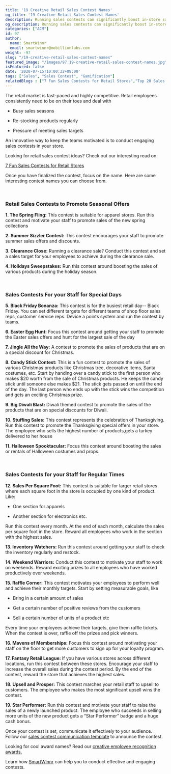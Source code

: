 ```yaml
---
title: '19 Creative Retail Sales Contest Names'
og_title: '19 Creative Retail Sales Contest Names'
description: Running sales contests can significantly boost in-store sales. Looking for some cool, creative, and catchy retail store sales contest names?
og_description: Running sales contests can significantly boost in-store sales. Looking for some cool, creative, and catchy retail store sales contest names?
categories: ["ACM"]
id: 97
author:
  name: SmartWinnr
  email: smartwinnr@mobillionlabs.com
weight: -97
slug: "/19-creative-retail-sales-contest-names"
featured_image: "/images/97.19-creative-retail-sales-contest-names.jpg"
isFeatured: false
date: '2020-07-15T10:00:32+08:00'
tags: ["Sales", "Sales Contest", "Gamification"]
relatedBlogs : ["7 Fun Sales Contests for Retail Stores","Top 20 Sales Contest Names","25 Creative Sales Team Names","How to Launch a Sales Contest","23 Sales incentive ideas to keep your sales team motivated","Sales Contest Communication Template","Creative Employee Recognition Award Names"]
---
```


The retail market is fast-paced and highly competitive. Retail employees consistently need to be on their toes and deal with 

* Busy sales seasons

* Re-stocking products regularly

* Pressure of meeting sales targets

An innovative way to keep the teams motivated is to conduct engaging sales contests in your store.

Looking for retail sales contest ideas? Check out our interesting read on:

<a href="https://www.smartwinnr.com/post/7-fun-sales-contests-for-retail-stores/" target="_blank" class="">7 Fun Sales Contests for Retail Stores</a>

Once you have finalized the contest, focus on the name. Here are some interesting contest names you can choose from.

<br>

### **Retail Sales Contests to Promote Seasonal Offers**

**1. The Spring Fling:** This contest is suitable for apparel stores. Run this contest and motivate your staff to promote sales of the new spring collections

**2. Summer Sizzler Contest:** This contest encourages your staff to promote summer sales offers and discounts.

**3. Clearance Close:** Running a clearance sale? Conduct this contest and set a sales target for your employees to achieve during the clearance sale. 

**4. Holidays Sweepstakes:** Run this contest around boosting the sales of various products during the holiday season.

<br>

### **Sales Contests For your Staff for Special Days**

**5. Black Friday Bonanza:** This contest is for the busiest retail day-- Black Friday. You can set different targets for different teams of shop floor sales reps, customer service reps. Device a points system and run the contest by teams. 

**6. Easter Egg Hunt:** Focus this contest around getting your staff to promote the Easter sales offers and hunt for the largest sale of the day

**7. Jingle All the Way:** A contest to promote the sales of products that are on a special discount for Christmas.

**8. Candy Stick Contest:** This is a fun contest to promote the sales of various Christmas products like Christmas tree, decorative items, Santa costumes, etc. Start by handing over a candy stick to the first person who makes $20 worth from the sale of Christmas products. He keeps the candy stick until someone else makes $21. The stick gets passed on until the end of the day. The last person who ends up with the stick wins the competition and gets an exciting Christmas prize. 

**9. Big Diwali Blast:** Diwali themed contest to promote the sales of the products that are on special discounts for Diwali.

**10. Stuffing Sales:** This contest represents the celebration of Thanksgiving. Run this contest to promote the Thanksgiving special offers in your store. The employee who sells the highest number of products,gets a turkey delivered to her house

**11. Halloween Spooktacular:** Focus this contest around boosting the sales or rentals of Halloween costumes and props.

<br>

### **Sales Contests for your Staff for Regular Times**

**12. Sales Per Square Foot:** This contest is suitable for larger retail stores where each square foot in the store is occupied by one kind of product. Like:

* One section for apparels

* Another section for electronics etc.
 
Run this contest every month. At the end of each month, calculate the sales per square foot in the store. Reward all employees who work in the section with the highest sales.

**13. Inventory Watchers:** Run this contest around getting your staff to check the inventory regularly and restock. 

**14. Weekend Warriors:** Conduct this contest to motivate your staff to work on weekends. Reward exciting prizes to all employees who have worked productively over weekends. 

**15. Raffle Corner:** This contest motivates your employees to perform well and achieve their monthly targets. Start by setting measurable goals, like

* Bring in a certain amount of sales

* Get a certain number of positive reviews from the customers

* Sell a certain number of units of a product etc
	
Every time your employees achieve their targets, give them raffle tickets. When the contest is over, raffle off the prizes and pick winners.

**16. Mavens of Memberships:** Focus this contest around motivating your staff on the floor to get more customers to sign up for your loyalty program.

**17. Fantasy Retail League:** If you have various stores across different locations, run this contest between these stores. Encourage your staff to increase the overall sales during the contest period. By the end of the contest, reward the store that achieves the highest sales.

**18. Upsell and Prosper:** This contest marches your retail staff to upsell to customers. The employee who makes the most significant upsell wins the contest.

**19. Star Performer:** Run this contest and motivate your staff to raise the sales of a newly launched product. The employee who succeeds in selling more units of the new product gets a “Star Performer” badge and a huge cash bonus.

Once your contest is set, communicate it effectively to your audience. Follow our <a href="https://www.smartwinnr.com/post/sales-contest-communication-template/" target="_blank" class="ml-desc-text">sales contest communication template</a> to announce the contest.

Looking for cool award names? Read our <a href="https://www.smartwinnr.com/post/creative-employee-recognition-award-names/" target="_blank" class="ml-desc-text">creative employee recognition awards.</a> 

Learn how <a href="https://www.smartwinnr.com/product/sales-contest/" target="_blank" class="ml-desc-text">SmartWinnr</a>  can help you to conduct effective and engaging contests.